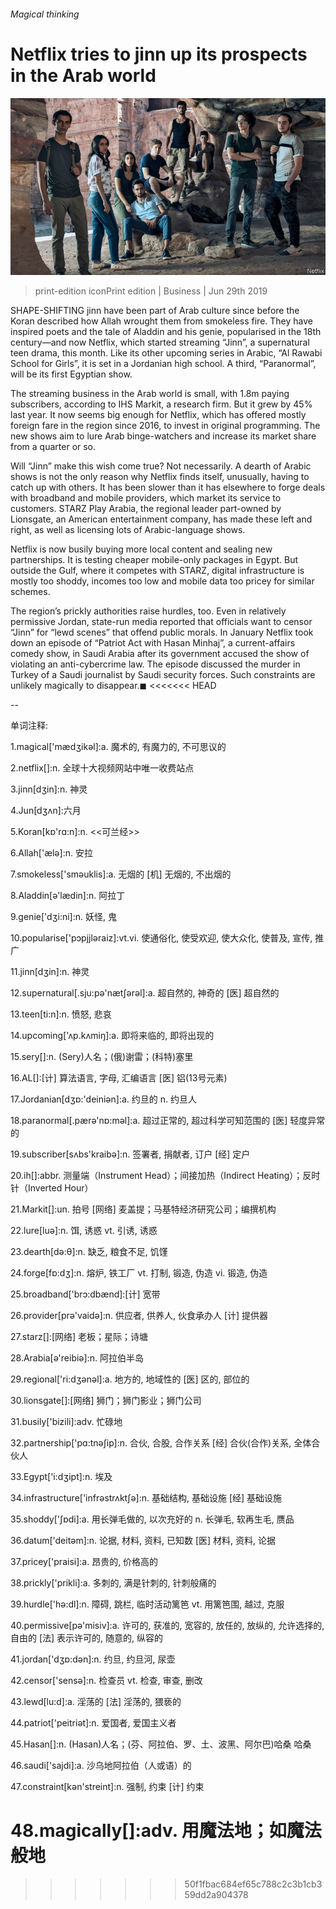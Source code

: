 ###### Magical thinking

# Netflix tries to jinn up its prospects in the Arab world 

![image](images/20190629_wbp502.jpg) 

> print-edition iconPrint edition | Business | Jun 29th 2019 

SHAPE-SHIFTING jinn have been part of Arab culture since before the Koran described how Allah wrought them from smokeless fire. They have inspired poets and the tale of Aladdin and his genie, popularised in the 18th century—and now Netflix, which started streaming “Jinn”, a supernatural teen drama, this month. Like its other upcoming series in Arabic, “Al Rawabi School for Girls”, it is set in a Jordanian high school. A third, “Paranormal”, will be its first Egyptian show. 

The streaming business in the Arab world is small, with 1.8m paying subscribers, according to IHS Markit, a research firm. But it grew by 45% last year. It now seems big enough for Netflix, which has offered mostly foreign fare in the region since 2016, to invest in original programming. The new shows aim to lure Arab binge-watchers and increase its market share from a quarter or so. 

Will “Jinn” make this wish come true? Not necessarily. A dearth of Arabic shows is not the only reason why Netflix finds itself, unusually, having to catch up with others. It has been slower than it has elsewhere to forge deals with broadband and mobile providers, which market its service to customers. STARZ Play Arabia, the regional leader part-owned by Lionsgate, an American entertainment company, has made these left and right, as well as licensing lots of Arabic-language shows. 

Netflix is now busily buying more local content and sealing new partnerships. It is testing cheaper mobile-only packages in Egypt. But outside the Gulf, where it competes with STARZ, digital infrastructure is mostly too shoddy, incomes too low and mobile data too pricey for similar schemes. 

The region’s prickly authorities raise hurdles, too. Even in relatively permissive Jordan, state-run media reported that officials want to censor “Jinn” for “lewd scenes” that offend public morals. In January Netflix took down an episode of “Patriot Act with Hasan Minhaj”, a current-affairs comedy show, in Saudi Arabia after its government accused the show of violating an anti-cybercrime law. The episode discussed the murder in Turkey of a Saudi journalist by Saudi security forces. Such constraints are unlikely magically to disappear.◼ 
<<<<<<< HEAD

-- 

 单词注释:

1.magical['mædʒikәl]:a. 魔术的, 有魔力的, 不可思议的 

2.netflix[]:n. 全球十大视频网站中唯一收费站点 

3.jinn[dʒin]:n. 神灵 

4.Jun[dʒʌn]:六月 

5.Koran[kɒ'rɑ:n]:n. <<可兰经>> 

6.Allah['ælә]:n. 安拉 

7.smokeless['smәuklis]:a. 无烟的 [机] 无烟的, 不出烟的 

8.Aladdin[ә'lædin]:n. 阿拉丁 

9.genie['dʒi:ni]:n. 妖怪, 鬼 

10.popularise['pɔpjjlәraiz]:vt.vi. 使通俗化, 使受欢迎, 使大众化, 使普及, 宣传, 推广 

11.jinn[dʒin]:n. 神灵 

12.supernatural[.sju:pә'nætʃәrәl]:a. 超自然的, 神奇的 [医] 超自然的 

13.teen[ti:n]:n. 愤怒, 悲哀 

14.upcoming['ʌp.kʌmiŋ]:a. 即将来临的, 即将出现的 

15.sery[]:n. (Sery)人名；(俄)谢雷；(科特)塞里 

16.AL[]:[计] 算法语言, 字母, 汇编语言 [医] 铝(13号元素) 

17.Jordanian[dʒɒ:'deiniәn]:a. 约旦的 n. 约旦人 

18.paranormal[.pærә'nɒ:mәl]:a. 超过正常的, 超过科学可知范围的 [医] 轻度异常的 

19.subscriber[sʌbs'kraibә]:n. 签署者, 捐献者, 订户 [经] 定户 

20.ih[]:abbr. 测量端（Instrument Head）；间接加热（Indirect Heating）；反时针（Inverted Hour） 

21.Markit[]:un. 拍号 [网络] 麦盖提；马基特经济研究公司；编撰机构 

22.lure[luә]:n. 饵, 诱惑 vt. 引诱, 诱惑 

23.dearth[dә:θ]:n. 缺乏, 粮食不足, 饥馑 

24.forge[fɒ:dʒ]:n. 熔炉, 铁工厂 vt. 打制, 锻造, 伪造 vi. 锻造, 伪造 

25.broadband['brɔ:dbænd]:[计] 宽带 

26.provider[prә'vaidә]:n. 供应者, 供养人, 伙食承办人 [计] 提供器 

27.starz[]:[网络] 老板；星际；诗塘 

28.Arabia[ә'reibiә]:n. 阿拉伯半岛 

29.regional['ri:dʒәnәl]:a. 地方的, 地域性的 [医] 区的, 部位的 

30.lionsgate[]:[网络] 狮门；狮门影业；狮门公司 

31.busily['bizili]:adv. 忙碌地 

32.partnership['pɑ:tnәʃip]:n. 合伙, 合股, 合作关系 [经] 合伙(合作)关系, 全体合伙人 

33.Egypt['i:dʒipt]:n. 埃及 

34.infrastructure['infrәstrʌktʃә]:n. 基础结构, 基础设施 [经] 基础设施 

35.shoddy['ʃɒdi]:a. 用长弹毛做的, 以次充好的 n. 长弹毛, 软再生毛, 赝品 

36.datum['deitәm]:n. 论据, 材料, 资料, 已知数 [医] 材料, 资料, 论据 

37.pricey['praisi]:a. 昂贵的, 价格高的 

38.prickly['prikli]:a. 多刺的, 满是针刺的, 针刺般痛的 

39.hurdle['hә:dl]:n. 障碍, 跳栏, 临时活动篱笆 vt. 用篱笆围, 越过, 克服 

40.permissive[pә'misiv]:a. 许可的, 获准的, 宽容的, 放任的, 放纵的, 允许选择的, 自由的 [法] 表示许可的, 随意的, 纵容的 

41.jordan['dʒɒ:dәn]:n. 约旦, 约旦河, 尿壶 

42.censor['sensә]:n. 检查员 vt. 检查, 审查, 删改 

43.lewd[lu:d]:a. 淫荡的 [法] 淫荡的, 猥亵的 

44.patriot['peitriәt]:n. 爱国者, 爱国主义者 

45.Hasan[]:n. (Hasan)人名；(芬、阿拉伯、罗、土、波黑、阿尔巴)哈桑 哈桑 

46.saudi['sajdi]:a. 沙乌地阿拉伯（人或语）的 

47.constraint[kәn'streint]:n. 强制, 约束 [计] 约束 

48.magically[]:adv. 用魔法地；如魔法般地 
=======
>>>>>>> 50f1fbac684ef65c788c2c3b1cb359dd2a904378

